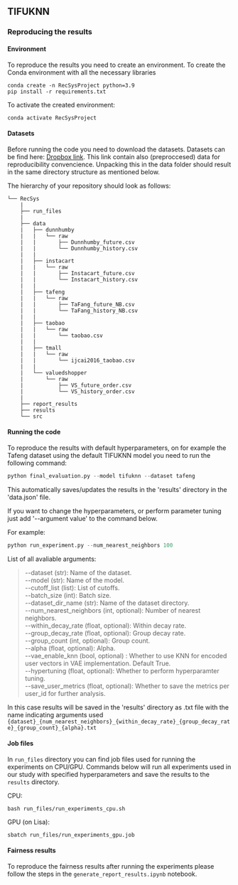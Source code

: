 ## TIFUKNN

### Reproducing the results

#### Environment

To reproduce the results you need to create an environment.
To create the Conda environment with all the necessary libraries 
```shell
conda create -n RecSysProject python=3.9
pip install -r requirements.txt
```

To activate the created environment:
```shell
conda activate RecSysProject
```

#### Datasets

Before running the code you need to download the datasets. Datasets can be find here: [Dropbox link](https://www.dropbox.com/scl/fo/9ytigi0278u1zufp8e86a/h?dl=0&rlkey=rj5fbm835r43pfltblpxu1nbi).
This link contain also (preproccesed) data for reproducibility convencience. Unpacking this in the data folder should result in the same directory structure as mentioned below.


The hierarchy of your repository should look as follows:
```
└── RecSys
    |
    ├── run_files
    |
    ├── data
    |   ├── dunnhumby
    |   |   └── raw
    |   |       ├── Dunnhumby_future.csv
    |   |       └── Dunnhumby_history.csv
    |   |     
    |   ├── instacart
    |   |   └── raw
    |   |       ├── Instacart_future.csv
    |   |       └── Instacart_history.csv
    |   |
    |   ├── tafeng
    |   |   └── raw
    |   |       ├── TaFang_future_NB.csv
    |   |       └── TaFang_history_NB.csv
    |   |
    |   ├── taobao
    |   |   └── raw
    |   |       └── taobao.csv
    |   |
    |   ├── tmall
    |   |   └── raw
    |   |       └── ijcai2016_taobao.csv
    |   |
    |   └── valuedshopper
    |       └── raw
    |           ├── VS_future_order.csv
    |           └── VS_history_order.csv
    |
    ├── report_results
    ├── results
    └── src

```

#### Running the code
To reproduce the results with default hyperparameters, on for example the Tafeng dataset using the default TIFUKNN model you need to run the following command:
```python
python final_evaluation.py --model tifuknn --dataset tafeng
```
This automatically saves/updates the results in the 'results' directory in the 'data.json' file.

If you want to change the hyperparameters, or perform parameter tuning just add '--argument value' to the command below. 

For example:
```python
python run_experiment.py --num_nearest_neighbors 100
```

List of all avaliable arguments:
> --dataset (str): Name of the dataset. \
> --model (str): Name of the model. \
> --cutoff_list (list): List of cutoffs. \
> --batch_size (int): Batch size. \
> --dataset_dir_name (str): Name of the dataset directory. \
> --num_nearest_neighbors (int, optional): Number of nearest neighbors. \
> --within_decay_rate (float, optional): Within decay rate. \
> --group_decay_rate (float, optional): Group decay rate. \
> --group_count (int, optional): Group count. \
> --alpha (float, optional): Alpha. \
> --vae_enable_knn (bool, optional) : Whether to use KNN for encoded user vectors in VAE implementation. Default True. \
> --hypertuning (float, optional): Whether to perform hyperparamter tuning. \
> --save_user_metrics (float, optional): Whether to save the metrics per user_id for further analysis.


In this case results will be saved in the 'results' directory as .txt file with the name indicating arguments used 
`{dataset}_{num_nearest_neighbors}_{within_decay_rate}_{group_decay_rate}_{group_count}_{alpha}.txt`

#### Job files
In `run_files` directory you can find job files used for running the experiments on CPU/GPU. 
Commands below will run all experiments used in our study with specified hyperparameters and save the results
to the `results` directory.

CPU:
```shell
bash run_files/run_experiments_cpu.sh
```

GPU (on Lisa):
```shell
sbatch run_files/run_experiments_gpu.job
```

#### Fairness results
To reproduce the fairness results after running the experiments please follow the steps in the `generate_report_results.ipynb` notebook. 